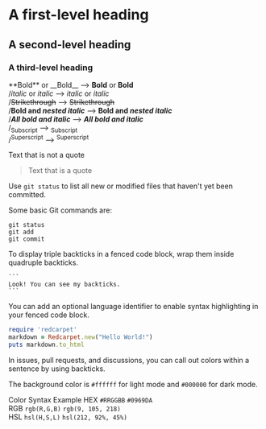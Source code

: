 # A first-level heading
## A second-level heading
### A third-level heading

\*\*Bold** or \_\_Bold__ --> **Bold** or __Bold__  
/*italic* or _italic_ --> *italic* or _italic_  
/~~Strikethrough~~ --> ~~Strikethrough~~  
/**Bold and _nested italic_** --> **Bold and _nested italic_**  
/***All bold and italic*** --> ***All bold and italic***  
/<sub>Subscript</sub> --> <sub>Subscript</sub>  
/<sup>Superscript</sup> --> <sup>Superscript</sup>  
  
Text that is not a quote

>Text that is a quote

Use `git status` to list all new or modified files that haven't yet been committed.

Some basic Git commands are:
```
git status
git add
git commit
```

To display triple backticks in a fenced code block, wrap them inside quadruple backticks.
````
```
Look! You can see my backticks.
```
````

You can add an optional language identifier to enable syntax highlighting in your fenced code block.
```ruby
require 'redcarpet'
markdown = Redcarpet.new("Hello World!")
puts markdown.to_html
```

In issues, pull requests, and discussions, you can call out colors within a sentence by using backticks.

The background color is `#ffffff` for light mode and `#000000` for dark mode.


Color	Syntax	        Example	
HEX	`#RRGGBB`	`#0969DA`	
RGB	`rgb(R,G,B)`	`rgb(9, 105, 218)`	
HSL	`hsl(H,S,L)`	`hsl(212, 92%, 45%)`
